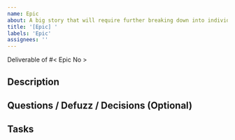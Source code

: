 ```yaml
---
name: Epic
about: A big story that will require further breaking down into individual tasks.
title: '[Epic] '
labels: 'Epic'
assignees: ''
---
```


Deliverable of #< Epic No >

## Description
<!--What would you like this Epic to be about? Example: User story: "As a user I would like to..."-->

## Questions / Defuzz / Decisions (Optional)
<!--List any questions/unknowns associated with this Epic, key points from a defuzz if it was required and any decisions that have been made as a result of discussions-->

## Tasks
<!--List down tasks to be performed to make this Epic -->
